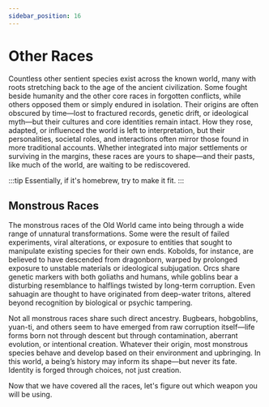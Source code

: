 ```yaml
---
sidebar_position: 16
---
```


# Other Races

Countless other sentient species exist across the known world, many with roots stretching back to the age of the ancient civilization. Some fought beside humanity and the other core races in forgotten conflicts, while others opposed them or simply endured in isolation. Their origins are often obscured by time—lost to fractured records, genetic drift, or ideological myth—but their cultures and core identities remain intact. How they rose, adapted, or influenced the world is left to interpretation, but their personalities, societal roles, and interactions often mirror those found in more traditional accounts. Whether integrated into major settlements or surviving in the margins, these races are yours to shape—and their pasts, like much of the world, are waiting to be rediscovered.

:::tip
Essentially, if it's homebrew, try to make it fit.
:::

## Monstrous Races

The monstrous races of the Old World came into being through a wide range of unnatural transformations. Some were the result of failed experiments, viral alterations, or exposure to entities that sought to manipulate existing species for their own ends. Kobolds, for instance, are believed to have descended from dragonborn, warped by prolonged exposure to unstable materials or ideological subjugation. Orcs share genetic markers with both goliaths and humans, while goblins bear a disturbing resemblance to halflings twisted by long-term corruption. Even sahuagin are thought to have originated from deep-water tritons, altered beyond recognition by biological or psychic tampering.

Not all monstrous races share such direct ancestry. Bugbears, hobgoblins, yuan-ti, and others seem to have emerged from raw corruption itself—life forms born not through descent but through contamination, aberrant evolution, or intentional creation. Whatever their origin, most monstrous species behave and develop based on their environment and upbringing. In this world, a being’s history may inform its shape—but never its fate. Identity is forged through choices, not just creation.

Now that we have covered all the races, let's figure out which weapon you will be using.
